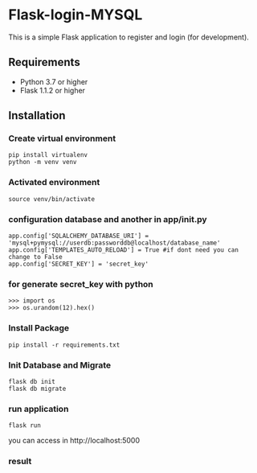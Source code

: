 # Flask-login-MYSQL

This is a simple Flask application to register and login (for development).

## Requirements

- Python 3.7 or higher
- Flask 1.1.2 or higher

## Installation

### Create virtual environment
```
pip install virtualenv
python -m venv venv
```

### Activated environment
```
source venv/bin/activate
```

### configuration database and another in app/__init__.py
```
app.config['SQLALCHEMY_DATABASE_URI'] = 'mysql+pymysql://userdb:passworddb@localhost/database_name'
app.config['TEMPLATES_AUTO_RELOAD'] = True #if dont need you can change to False
app.config['SECRET_KEY'] = 'secret_key'
```

### for generate secret_key with python
```
>>> import os
>>> os.urandom(12).hex()
```

### Install Package
```
pip install -r requirements.txt
```

### Init Database and Migrate
```
flask db init
flask db migrate
```

### run application
```
flask run
```

you can access in http://localhost:5000

### result
